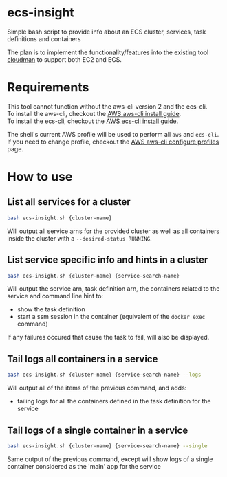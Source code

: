 # ecs-insight
Simple bash script to provide info about an ECS cluster, services, task definitions and containers

The plan is to implement the functionality/features into the existing tool [cloudman](https://github.com/dutchcoders/cloudman) to support both EC2 and ECS.

# Requirements
This tool cannot function without the aws-cli version 2 and the ecs-cli.  
To install the aws-cli, checkout the [AWS aws-cli install guide](https://docs.aws.amazon.com/cli/latest/userguide/install-cliv2.html).  
To install the ecs-cli, checkout the [AWS ecs-cli install guide](https://docs.aws.amazon.com/AmazonECS/latest/developerguide/ECS_CLI_installation.html).  

The shell's current AWS profile will be used to perform all `aws` and `ecs-cli`. If you need to change profile, checkout the [AWS aws-cli configure profiles](https://docs.aws.amazon.com/cli/latest/userguide/cli-configure-profiles.html) page.

# How to use


## List all services for a cluster
```bash
bash ecs-insight.sh {cluster-name}
```
Will output all service arns for the provided cluster as well as all containers inside the cluster with a `--desired-status RUNNING`.

## List service specific info and hints in a cluster
```bash
bash ecs-insight.sh {cluster-name} {service-search-name}
```
Will output the service arn, task definition arn, the containers related to the service and command line hint to:
* show the task definition
* start a ssm session in the container (equivalent of the `docker exec` command)

If any failures occured that cause the task to fail, will also be displayed.  

## Tail logs all containers in a service 
```bash
bash ecs-insight.sh {cluster-name} {service-search-name} --logs
```
Will output all of the items of the previous command, and adds:
* tailing logs for all the containers defined in the task definition for the service

## Tail logs of a single container in a service
```bash
bash ecs-insight.sh {cluster-name} {service-search-name} --single
```
Same output of the previous command, except will show logs of a single container considered as the 'main' app for the service
